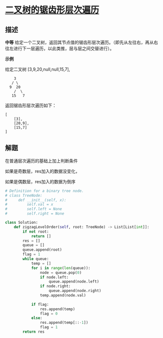 # [二叉树的锯齿形层次遍历](https://leetcode-cn.com/problems/binary-tree-zigzag-level-order-traversal/)


## 描述  
**中等**
给定一个二叉树，返回其节点值的锯齿形层次遍历。（即先从左往右，再从右往左进行下一层遍历，以此类推，层与层之间交替进行）。

**示例**  

给定二叉树 [3,9,20,null,null,15,7],

        3
       / \
      9  20
        /  \
       15   7
返回锯齿形层次遍历如下：

    [
        [3],
        [20,9],
        [15,7]
    ]

## 解题   
在普通层次遍历的基础上加上判断条件  

如果是奇数层，res加入的数据没变化，  

如果是偶数层，res加入的数据为倒序  


```python
# Definition for a binary tree node.
# class TreeNode:
#     def __init__(self, x):
#         self.val = x
#         self.left = None
#         self.right = None

class Solution:
    def zigzagLevelOrder(self, root: TreeNode) -> List[List[int]]:
        if not root:
            return []
        res = []
        queue = []
        queue.append(root)
        flag = 1
        while queue:
            temp = []
            for i in range(len(queue)):
                node = queue.pop(0)
                if node.left:
                    queue.append(node.left)
                if node.right:
                    queue.append(node.right)
                temp.append(node.val)
                
            if flag:
                res.append(temp)
                flag = 0
            else:
                res.append(temp[::-1])
                flag = 1
        return res
```

